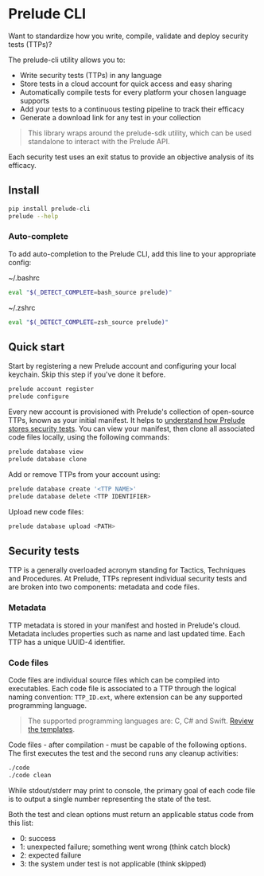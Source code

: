 # Prelude CLI

Want to standardize how you write, compile, validate and deploy security tests (TTPs)?

The prelude-cli utility allows you to:

* Write security tests (TTPs) in any language
* Store tests in a cloud account for quick access and easy sharing
* Automatically compile tests for every platform your chosen language supports
* Add your tests to a continuous testing pipeline to track their efficacy
* Generate a download link for any test in your collection

> This library wraps around the prelude-sdk utility, which can be used standalone to interact with the Prelude API.

Each security test uses an exit status to provide an objective analysis of its efficacy.

## Install

```bash
pip install prelude-cli
prelude --help
```

### Auto-complete

To add auto-completion to the Prelude CLI, add this line to your appropriate config:

~/.bashrc
```zsh
eval "$(_DETECT_COMPLETE=bash_source prelude)"
```

~/.zshrc
```zsh
eval "$(_DETECT_COMPLETE=zsh_source prelude)"
```

## Quick start

Start by registering a new Prelude account and configuring your local keychain. Skip this step if you've done it before.
```zsh
prelude account register
prelude configure
```

Every new account is provisioned with Prelude's collection of open-source TTPs, known as your initial manifest.
It helps to [understand how Prelude stores security tests](#security-tests).
You can view your manifest, then clone all associated code files locally, using the following commands:
```zsh
prelude database view
prelude database clone
```

Add or remove TTPs from your account using:
```zsh
prelude database create '<TTP NAME>'
prelude database delete <TTP IDENTIFIER>
```

Upload new code files:
```zsh
prelude database upload <PATH>
```

## Security tests

TTP is a generally overloaded acronym standing for Tactics, Techniques and Procedures. At Prelude, TTPs represent individual 
security tests and are broken into two components: metadata and code files.

### Metadata

TTP metadata is stored in your manifest and hosted in Prelude's cloud. Metadata includes properties such as name
and last updated time. Each TTP has a unique UUID-4 identifier.

### Code files

Code files are individual source files which can be compiled into executables. Each code file is associated to a TTP 
through the logical naming convention: ```TTP_ID.ext```, where extension can be any supported programming language. 

> The supported programming languages are: C, C# and Swift. [Review the templates](docs).

Code files - after compilation - must be capable of the following options. The first executes the test and the 
second runs any cleanup activities:
```zsh
./code
./code clean
```

While stdout/stderr may print to console, the primary goal of each code file is to output a single number representing
the state of the test. 

Both the test and clean options must return an applicable status code from this list:

* 0: success
* 1: unexpected failure; something went wrong (think catch block)
* 2: expected failure 
* 3: the system under test is not applicable (think skipped)
